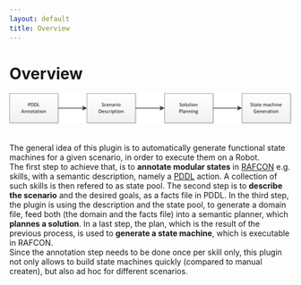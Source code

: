 ```yaml
---
layout: default
title: Overview
---
```


# Overview

![Workflow Overview](../../assets/images/documentation/WorkflowOverview.png "Workflow overview")
<br>
<br>


The general idea of this plugin is to automatically generate functional state machines for a given scenario, in order to execute them on a Robot.  
The first step to achieve that, is to **annotate modular states** in [RAFCON](https://dlr-rm.github.io/RAFCON/) e.g. skills, with a semantic description, namely a [PDDL](https://en.wikipedia.org/wiki/Planning_Domain_Definition_Language) action. A collection of such skills is then refered to as state pool. The second step is to **describe the scenario** and the desired goals, as a facts file in PDDL. In the third step, the plugin is using the description and the state pool, to generate a domain file, feed both (the domain and the facts file) into a semantic planner, which **plannes a solution**. In a last step, the plan, which is the result of the previous process, is used to **generate a state machine**, which is executable in RAFCON.
<br>
Since the annotation step needs to be done once per skill only, this plugin not only allows to build state machines quickly (compared to manual createn), but also ad hoc for different scenarios.  